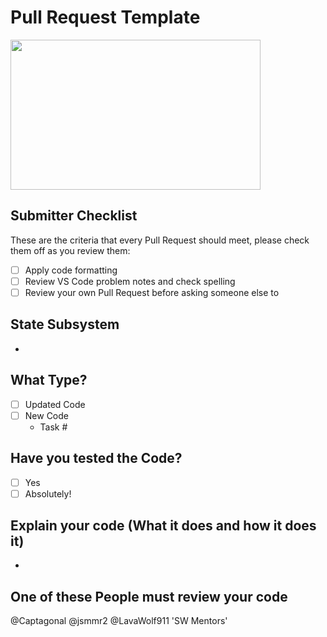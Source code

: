 # Pull Request Template

<img src="https://www.firstinspires.org/sites/default/files/uploads/resource_library/brand/thumbnails/FIRST-Icon.png" width="400" height="240" />

## Submitter Checklist

These are the criteria that every Pull Request should meet, please check them off as you review them:

- [ ] Apply code formatting
- [ ] Review VS Code problem notes and check spelling
- [ ] Review your own Pull Request before asking someone else to

## State Subsystem

- 

## What Type?

 - [ ] Updated Code
 - [ ] New Code
   - Task #
     
## Have you tested the Code?

 - [ ] Yes
 - [ ] Absolutely!
 
## Explain your code (What it does and how it does it)

- 

## One of these People must review your code

@Captagonal @jsmmr2 @LavaWolf911 'SW Mentors'
